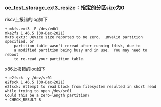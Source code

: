 ### oe_test_storage_ext3_resize：指定的分区size为0

riscv上报错的log如下

```
+ mkfs.ext3 -F /dev/vdb1
mke2fs 1.46.5 (30-Dec-2021)
mkfs.ext3: Device size reported to be zero.  Invalid partition specified, or
	partition table wasn't reread after running fdisk, due to
	a modified partition being busy and in use.  You may need to reboot
	to re-read your partition table.

```

x86上报错的log如下

```
+ e2fsck -y /dev/sr01
e2fsck 1.46.5 (30-Dec-2021)
e2fsck: Attempt to read block from filesystem resulted in short read while trying to open /dev/sr01
Could this be a zero-length partition?
+ CHECK_RESULT 8
```

